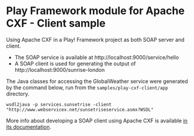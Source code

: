 Play Framework module for Apache CXF - Client sample
=====================================================

Using Apache CXF in a Play! Framework project as both SOAP server and client.
* The SOAP service is available at http://localhost:9000/service/hello
* A SOAP client is used for generating the output of http://localhost:9000/sunrise-london

The Java classes for accessing the GlobalWeather service were generated by the command below, run from the `samples/play-cxf-client/app` directory.

    wsdl2java -p services.sunsetrise -client "http://www.webservicex.net/sunsetriseservice.asmx?WSDL"

More info about developing a SOAP client using Apache CXF is available [in its documentation](http://cxf.apache.org/docs/developing-a-consumer.html).
